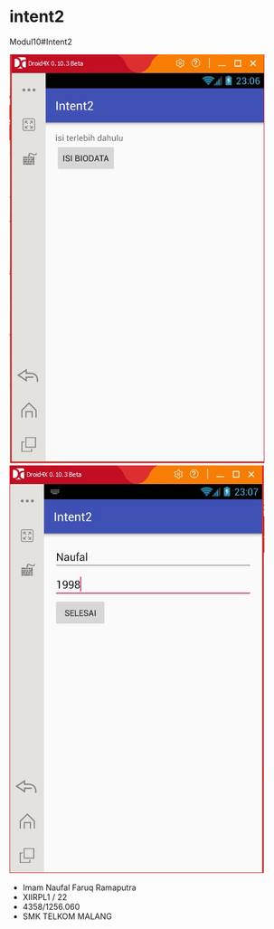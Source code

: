 # intent2
Modul10#Intent2

![intent21](intent2-1.jpg)
![intent22](intent2-2.jpg)

* Imam Naufal Faruq Ramaputra
* XIIRPL1 / 22
* 4358/1256.060
* SMK TELKOM MALANG
